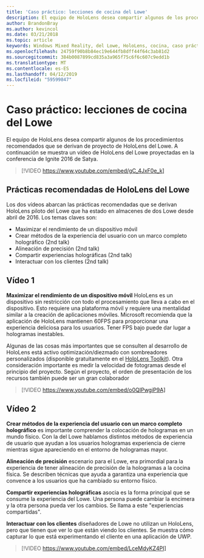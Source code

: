 ```yaml
---
title: 'Caso práctico: lecciones de cocina del Lowe'
description: El equipo de HoloLens desea compartir algunos de los procedimientos recomendados que se derivan de proyecto de HoloLens del Lowe.
author: BrandonBray
ms.author: kevincol
ms.date: 03/21/2018
ms.topic: article
keywords: Windows Mixed Reality, del Lowe, HoloLens, cocina, caso práctico
ms.openlocfilehash: 24759f90b8b84ec19e644fb8dff44f64c3ab81d2
ms.sourcegitcommit: 384b0087899cd835a3a965f75c6f6c607c9edd1b
ms.translationtype: MT
ms.contentlocale: es-ES
ms.lasthandoff: 04/12/2019
ms.locfileid: "59599847"
---
```

# <a name="case-study---lessons-from-the-lowes-kitchen"></a>Caso práctico: lecciones de cocina del Lowe

El equipo de HoloLens desea compartir algunos de los procedimientos recomendados que se derivan de proyecto de HoloLens del Lowe. A continuación se muestra un vídeo de HoloLens del Lowe proyectadas en la conferencia de Ignite 2016 de Satya.
<br>
>[!VIDEO https://www.youtube.com/embed/gC_4JxF0e_k]

## <a name="lowes-hololens-best-practices"></a>Prácticas recomendadas de HoloLens del Lowe

Los dos vídeos abarcan las prácticas recomendadas que se derivan HoloLens piloto del Lowe que ha estado en almacenes de dos Lowe desde abril de 2016. Los temas claves son:
* Maximizar el rendimiento de un dispositivo móvil
* Crear métodos de la experiencia del usuario con un marco completo holográfico (2nd talk)
* Alineación de precisión (2nd talk)
* Compartir experiencias holográficas (2nd talk)
* Interactuar con los clientes (2nd talk)

## <a name="video-1"></a>Vídeo 1

**Maximizar el rendimiento de un dispositivo móvil** HoloLens es un dispositivo sin restricción con todo el procesamiento que lleva a cabo en el dispositivo. Esto requiere una plataforma móvil y requiere una mentalidad similar a la creación de aplicaciones móviles. Microsoft recomienda que la aplicación de HoloLens mantienen 60FPS para proporcionar una experiencia deliciosa para los usuarios. Tener FPS bajo puede dar lugar a hologramas inestables.

Algunas de las cosas más importantes que se consulten al desarrollo de HoloLens está activo optimización/diezmado con sombreadores personalizados (disponible gratuitamente en el [HoloLens Toolkit](https://github.com/Microsoft/HoloToolkit-Unity)). Otra consideración importante es medir la velocidad de fotogramas desde el principio del proyecto. Según el proyecto, el orden de presentación de los recursos también puede ser un gran colaborador
<br>
>[!VIDEO https://www.youtube.com/embed/o0QIPwgiP9A]

## <a name="video-2"></a>Vídeo 2

**Crear métodos de la experiencia del usuario con un marco completo holográfico** es importante comprender la colocación de hologramas en un mundo físico. Con la del Lowe hablamos distintos métodos de experiencia de usuario que ayudan a los usuarios hologramas experiencia de cierre mientras sigue apareciendo en el entorno de hologramas mayor.

**Alineación de precisión** escenario para el Lowe, era primordial para la experiencia de tener alineación de precisión de la hologramas a la cocina física. Se describen técnicas que ayuda a garantiza una experiencia que convence a los usuarios que ha cambiado su entorno físico.

**Compartir experiencias holográficas** asocia es la forma principal que se consume la experiencia del Lowe. Una persona puede cambiar la encimera y la otra persona pueda ver los cambios. Se llama a este "experiencias compartidas".

**Interactuar con los clientes** diseñadores de Lowe no utilizan un HoloLens, pero que tienen que ver lo que están viendo los clientes. Se muestra cómo capturar lo que está experimentando el cliente en una aplicación de UWP.
<br>
>[!VIDEO https://www.youtube.com/embed/LceMdyKZ4PI]
